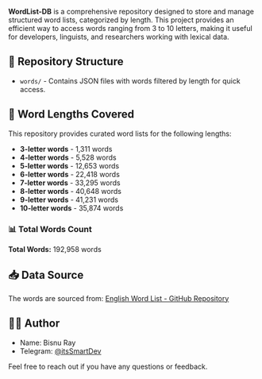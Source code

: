 **WordList-DB** is a comprehensive repository designed to store and manage structured word lists, categorized by length. This project provides an efficient way to access words ranging from 3 to 10 letters, making it useful for developers, linguists, and researchers working with lexical data.

## 📂 Repository Structure
- `words/` - Contains JSON files with words filtered by length for quick access.

## 📜 Word Lengths Covered
This repository provides curated word lists for the following lengths:
- **3-letter words** - 1,311 words
- **4-letter words** - 5,528 words
- **5-letter words** - 12,653 words
- **6-letter words** - 22,418 words
- **7-letter words** - 33,295 words
- **8-letter words** - 40,648 words
- **9-letter words** - 41,231 words
- **10-letter words** - 35,874 words

### 📊 Total Words Count
**Total Words:** 192,958 words

## 📥 Data Source
The words are sourced from:
[English Word List - GitHub Repository](https://raw.githubusercontent.com/lorenbrichter/Words/master/Words/en.txt)

## 🧑‍💻 Author

- Name: Bisnu Ray
- Telegram: [@itsSmartDev](https://t.me/itsSmartDev)

Feel free to reach out if you have any questions or feedback.
